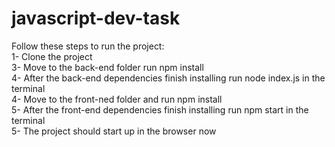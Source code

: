 # javascript-dev-task

Follow these steps to run the project:  
1- Clone the project  
3- Move to the back-end folder run npm install  
4- After the back-end dependencies finish installing run node index.js in the terminal  
4- Move to the front-ned folder and run npm install  
5- After the front-end dependencies finish installing run npm start in the terminal  
5- The project should start up in the browser now  
